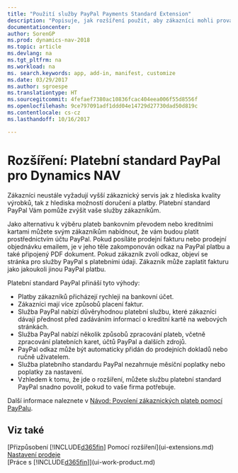```yaml
---
title: "Použití služby PayPal Payments Standard Extension"
description: "Popisuje, jak rozšíření použít, aby zákazníci mohli provádět platby pomocí služby PayPal."
documentationcenter: 
author: SorenGP
ms.prod: dynamics-nav-2018
ms.topic: article
ms.devlang: na
ms.tgt_pltfrm: na
ms.workload: na
ms. search.keywords: app, add-in, manifest, customize
ms.date: 03/29/2017
ms.author: sgroespe
ms.translationtype: HT
ms.sourcegitcommit: 4fefaef7380ac10836fcac404eea006f55d8556f
ms.openlocfilehash: 9ce797091adf1ddd04e14729d27730dad50d819c
ms.contentlocale: cs-cz
ms.lasthandoff: 10/16/2017

---
```

# <a name="the-paypal-payments-standard-extension-to-dynamics-nav"></a>Rozšíření: Platební standard PayPal pro Dynamics NAV
Zákazníci neustále vyžadují vyšší zákaznický servis jak z hlediska kvality výrobků, tak z hlediska možností doručení a platby. Platební standard PayPal Vám pomůže zvýšit vaše služby zákazníkům.

Jako alternativu k výběru plateb bankovním převodem nebo kreditními kartami můžete svým zákazníkům nabídnout, že vám budou platit prostřednictvím účtu PayPal. Pokud posíláte prodejní fakturu nebo prodejní objednávku emailem, je v jeho těle zakomponován odkaz na PayPal platbu a také připojený PDF dokument. Pokud zákazník zvolí odkaz, objeví se stránka pro služby PayPal s platebními údaji. Zákazník může zaplatit fakturu jako jakoukoli jinou PayPal platbu.

Platební standard PayPal přináší tyto výhody:

* Platby zákazníků přicházejí rychleji na bankovní účet.
* Zákazníci mají více způsobů placení faktur.
* Služba PayPal nabízí důvěryhodnou platební službu, které zákazníci dávají přednost před zadáváním informací o kreditní kartě na webových stránkách.
* Služba PayPal nabízí několik způsobů zpracování plateb, včetně zpracování platebních karet, účtů PayPal a dalších zdrojů.
* PayPal odkaz může být automaticky přidán do prodejních dokladů nebo ručně uživatelem.
* Služba platebního standardu PayPal nezahrnuje měsíční poplatky nebo poplatky za nastavení.
* Vzhledem k tomu, že jde o rozšíření, můžete službu platební standard PayPal snadno povolit, pokud to vaše firma potřebuje.  

Další informace naleznete v [Návod: Povolení zákaznických plateb pomocí PayPalu](sales-how-enable-payment-service-extensions.md).

## <a name="see-also"></a>Viz také
[Přizpůsobení [!INCLUDE[d365fin](includes/d365fin_md.md)] Pomocí rozšíření](ui-extensions.md)  
[Nastavení prodeje](sales-setup-sales.md)  
[Práce s [!INCLUDE[d365fin](includes/d365fin_md.md)]](ui-work-product.md)

